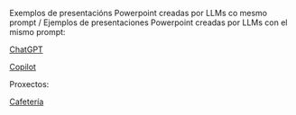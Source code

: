 Exemplos de presentacións Powerpoint creadas por LLMs co mesmo prompt / Ejemplos de presentaciones Powerpoint creadas por LLMs con el mismo prompt:

[ChatGPT](creadoporchatgpt.pptx)

[Copilot](creadoporcopilot.pptx)

Proxectos:

[Cafetería](cf.md)
